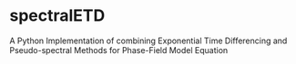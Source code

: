 # spectralETD
A Python Implementation of combining Exponential Time Differencing and Pseudo-spectral Methods for Phase-Field Model Equation
